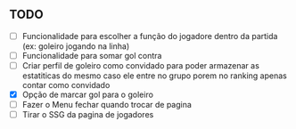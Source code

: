 ## TODO

- [ ] Funcionalidade para escolher a função do jogadore dentro da partida (ex: goleiro jogando na linha)
- [ ] Funcionalidade para somar gol contra
- [ ] Criar perfil de goleiro como convidado para poder armazenar as estatiticas do mesmo caso ele entre no grupo porem no ranking apenas contar como convidado
- [x] Opção de marcar gol para o goleiro
- [ ] Fazer o Menu fechar quando trocar de pagina
- [ ] Tirar o SSG da pagina de jogadores 